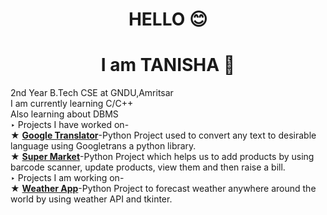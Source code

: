 <h1 align="center">HELLO 😊</h1>
<h1 align="center">I am TANISHA 💎 </h1>




2nd Year B.Tech CSE at GNDU,Amritsar <br />
I am currently learning C/C++ <br />
Also learning about DBMS <br />
‣ Projects I have worked on- <br />
   ★ [**Google Translator**](https://github.com/TanishaSharma25/Google-Translator)-Python Project used to convert any text to desirable language using Googletrans a python library. <br />
   ★ [**Super Market**](https://github.com/TanishaSharma25/Super-Market-App)-Python Project which helps us to add products by using barcode scanner, update products, view them and then raise a bill. <br />
‣ Projects I am working on- <br />
   ★ [**Weather App**](https://github.com/TanishaSharma25/Weather)-Python Project to forecast weather anywhere around the world by using weather API and tkinter. <br />


